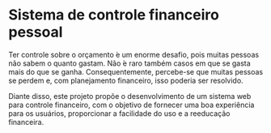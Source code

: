 # Sistema de controle financeiro pessoal

Ter controle sobre o orçamento ́e um enorme desafio, pois muitas pessoas não sabem o quanto gastam.  Não ́e raro também casos em que se gasta mais do que se ganha. Consequentemente, percebe-se que muitas pessoas se perdem  e,  com  planejamento  financeiro,  isso  poderia  ser  resolvido. 

Diante disso, este projeto propõe o desenvolvimento de um sistema web para controle financeiro, com o objetivo de fornecer uma boa experiência para os usuários, proporcionar a facilidade do uso e a reeducação financeira.


